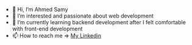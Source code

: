 - 👋 Hi, I’m Ahmed Samy
- 👀 I’m interested and passionate about web development
- 🌱 I’m currently learning backend development after I felt comfortable with front-end development
- 📫 How to reach me 
=> [My Linkedin](https://www.linkedin.com/in/ahmed-samy-767117242/)

<!---
AhmedSamy16/AhmedSamy16 is a ✨ special ✨ repository because its `README.md` (this file) appears on your GitHub profile.
You can click the Preview link to take a look at your changes.
--->
